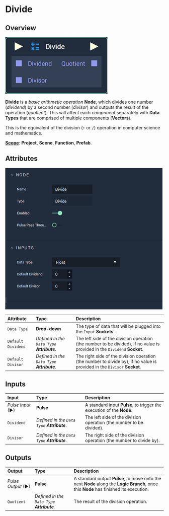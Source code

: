 # Divide

## Overview

![The Divide Node.](../../.gitbook/assets/node-divide2.png)

**Divide** is a _basic arithmetic operation_ **Node**, which divides one number \(_dividend_\) by a second number \(_divisor_\) and outputs the result of the operation \(_quotient_\). This will affect each _component_ separately with **Data Types** that are comprised of multiple components \(**Vectors**\).

This is the equivalent of the division \(`÷` or `/`\) operation in computer science and mathematics.

[**Scope**](../overview.md#scopes): **Project**, **Scene**, **Function**, **Prefab**.

## Attributes

![The Divide Node Attributes.](../../.gitbook/assets/node-divide2-attr.png)

| Attribute | Type | Description |
| :--- | :--- | :--- |
| `Data Type` | **Drop-down** | The type of data that will be plugged into the `Input` **Sockets**. |
| `Default Dividend` | _Defined in the `Data Type` **Attribute**_. | The left side of the division operation \(the number to be divided\), if no value is provided in the `Dividend` **Socket**. |
| `Default Divisor` | _Defined in the `Data Type` **Attribute**_. | The right side of the division operation \(the number to divide by\), if no value is provided in the `Divisor` **Socket**. |

## Inputs

| Input | Type | Description |
| :--- | :--- | :--- |
| _Pulse Input_ \(►\) | **Pulse** | A standard input **Pulse**, to trigger the execution of the **Node**. |
| `Dividend` | _Defined in the `Data Type` **Attribute**_. | The left side of the division operation \(the number to be divided\). |
| `Divisor` | _Defined in the `Data Type` **Attribute**_. | The right side of the division operation \(the number to divide by\). |

## Outputs

| Output | Type | Description |
| :--- | :--- | :--- |
| _Pulse Output_ \(►\) | **Pulse** | A standard output **Pulse**, to move onto the next **Node** along the **Logic Branch**, once this **Node** has finished its execution. |
| `Quotient` | _Defined in the `Data Type` **Attribute**._ | The result of the division operation. |

